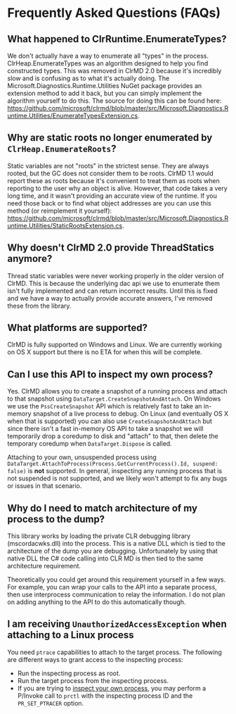 # Frequently Asked Questions (FAQs)

## What happened to ClrRuntime.EnumerateTypes?

We don't actually have a way to enumerate all "types" in the process.  ClrHeap.EnumerateTypes was an algorithm designed to help you find constructed types.  This was removed in ClrMD 2.0 because it's incredibly slow and is confusing as to what it's actually doing.  The Microsoft.Diagnostics.Runtime.Utilities NuGet package provides an extension method to add it back, but you can simply implement the algorithm yourself to do this.  The source for doing this can be found here:  https://github.com/microsoft/clrmd/blob/master/src/Microsoft.Diagnostics.Runtime.Utilities/EnumerateTypesExtension.cs.

## Why are static roots no longer enumerated by `ClrHeap.EnumerateRoots`?

Static variables are not "roots" in the strictest sense.  They are always rooted, but the GC does not consider them to be roots.  ClrMD 1.1 would report these as roots because it's convenient to treat them as roots when reporting to the user why an object is alive.  However, that code takes a very long time, and it wasn't providing an accurate view of the runtime.  If you need those back or to find what object addresses are you can use this method (or reimplement it yourself): https://github.com/microsoft/clrmd/blob/master/src/Microsoft.Diagnostics.Runtime.Utilities/StaticRootsExtension.cs.

## Why doesn't ClrMD 2.0 provide ThreadStatics anymore?

Thread static variables were never working properly in the older version of ClrMD.  This is because the underlying dac api we use to enumerate them isn't fully implemented and can return incorrect results.  Until this is fixed and we have a way to actually provide accurate answers, I've removed these from the library.

## What platforms are supported?

ClrMD is fully supported on Windows and Linux.  We are currently working on OS X support but there is no ETA for when this will be complete.

## Can I use this API to inspect my own process?

Yes.  ClrMD allows you to create a snapshot of a running process and attach to that snapshot using `DataTarget.CreateSnapshotAndAttach`.  On Windows we use the `PssCreateSnapshot` API which is relatively fast to take an in-memory snapshot of a live process to debug.  On Linux (and eventually OS X when that is supported) you can also use `CreateSnapshotAndAttach` but since there isn't a fast in-memory OS API to take a snapshot we will temporarily drop a coredump to disk and "attach" to that, then delete the temporary coredump when `DataTarget.Dispose` is called.

Attaching to your own, unsuspended process using `DataTarget.AttachToProcess(Process.GetCurrentProcess().Id, suspend: false)` is **not** supported.  In general, inspecting any running process that is not suspended is not supported, and we likely won't attempt to fix any bugs or issues in that scenario.

## Why do I need to match architecture of my process to the dump?

This library works by loading the private CLR debugging library
(mscordacwks.dll) into the process. This is a native DLL which is tied to the
architecture of the dump you are debugging. Unfortunately by using that native
DLL the C# code calling into CLR MD is then tied to the same architecture
requirement.

Theoretically you could get around this requirement yourself in a few ways. For
example, you can wrap your calls to the API into a separate process, then use
interprocess communication to relay the information. I do not plan on adding
anything to the API to do this automatically though.

## I am receiving `UnauthorizedAccessException` when attaching to a Linux process

You need `ptrace` capabilities to attach to the target process. The following are different ways to grant access to the inspecting process:
- Run the inspecting process as root.
- Run the target process from the inspecting process.
- If you are trying to [inspect your own process](#can-i-use-this-api-to-inspect-my-own-process), you may perform a P/Invoke call to `prctl` with the inspecting process ID and the `PR_SET_PTRACER` option.

